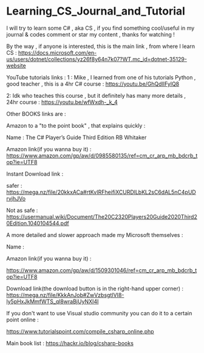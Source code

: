 # Learning_CS_Journal_and_Tutorial
I will try to learn some C# , aka CS , if you find something cool/useful in my journal &amp; codes comment or star my  content , thanks for watching !

By the way , if anyone is interested, this is the main link , from where I learn CS :
https://docs.microsoft.com/en-us/users/dotnet/collections/yz26f8y64n7k07?WT.mc_id=dotnet-35129-website

YouTube tutorials links :
1 : Mike , I learned from one of his tutorials Python , good teacher , this is a 4hr C# course :
https://youtu.be/GhQdlIFylQ8


2: Idk who teaches this course , but it definitely has many more details , 24hr course :
https://youtu.be/wfWxdh-_k_4



Other BOOKS links are :

Amazon to a "to the point book" , that explains quickly : 

Name : The C# Player’s Guide Third Edition
RB Whitaker

Amazon link(if you wanna buy it) :
https://www.amazon.com/gp/aw/d/0985580135/ref=cm_cr_arp_mb_bdcrb_top?ie=UTF8

Instant Download link :

safer :
https://mega.nz/file/20kkxACa#rtKvIRFheifiXCURDlLbKL2sC6dAL5nC4pUDrvjhJVo

Not as safe :
https://usermanual.wiki/Document/The20C2320Players20Guide2020Third20Edition.1040104544.pdf






A more detailed and slower approach made my Microsoft themselves :

Name : 

Amazon link(if you wanna buy it) :

https://www.amazon.com/gp/aw/d/1509301046/ref=cm_cr_arp_mb_bdcrb_top?ie=UTF8

Download link(the download button is in the right-hand upper corner) :
https://mega.nz/file/KkkAnJob#ZwVzbsgtIVI8-ly5pHxJkMmfWTS_ql8wraBjUyNXI4I


If you don't want to use Visual studio community you can do it to a certain point online : 

https://www.tutorialspoint.com/compile_csharp_online.php



Main book list : https://hackr.io/blog/csharp-books



